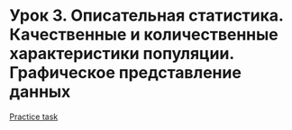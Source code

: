 
# Урок 3. Описательная статистика. Качественные и количественные характеристики популяции. Графическое представление данных

[Practice task](https://nbviewer.org/urls/bitbucket.org/raduntsev/tv/raw/9f3a03a6d4295fad94ef14765bfd8a0add159003/3/hw3.ipynb)
